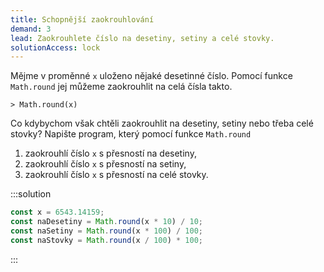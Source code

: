 ```yaml
---
title: Schopnější zaokrouhlování
demand: 3
lead: Zaokrouhlete číslo na desetiny, setiny a celé stovky.
solutionAccess: lock
---
```


Mějme v proměnné `x` uloženo nějaké desetinné číslo. Pomocí funkce `Math.round` jej můžeme zaokrouhlit na celá čísla takto.

```jscon
> Math.round(x)
```

Co kdybychom však chtěli zaokrouhlit na desetiny, setiny nebo třeba celé stovky? Napište program, který pomocí funkce `Math.round`

1. zaokrouhlí číslo `x` s přesností na desetiny,
1. zaokrouhlí číslo `x` s přesností na setiny,
1. zaokrouhlí číslo `x` s přesností na celé stovky.

:::solution

```js
const x = 6543.14159;
const naDesetiny = Math.round(x * 10) / 10;
const naSetiny = Math.round(x * 100) / 100;
const naStovky = Math.round(x / 100) * 100;
```

:::
